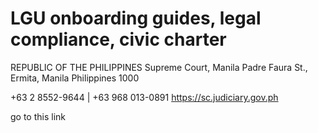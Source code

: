 # LGU onboarding guides, legal compliance, civic charter
REPUBLIC OF THE PHILIPPINES
Supreme Court, Manila 
Padre Faura St., Ermita, Manila
Philippines 1000

+63 2 8552-9644 | +63 968 013-0891
https://sc.judiciary.gov.ph

go to this link
